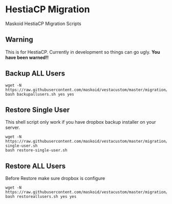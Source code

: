 # HestiaCP Migration
Maskoid HestiaCP Migration Scripts

## Warning

This is for HestiaCP. Currently in development so things can go ugly. **You have been warned!!**

## Backup ALL Users

```
wget -N https://raw.githubusercontent.com/maskoid/vestacustom/master/migration/backupallusers.sh
bash backupallusers.sh yes yes
```

## Restore Single User
This shell script only work if you have dropbox backup installer on your server.

```
wget -N https://raw.githubusercontent.com/maskoid/vestacustom/master/migration/restore-single-user.sh
bash restore-single-user.sh
```

## Restore ALL Users
Before Restore make sure dropbox is configure

```
wget -N https://raw.githubusercontent.com/maskoid/vestacustom/master/migration/restoreallusers.sh
bash restoreallusers.sh yes yes
```
